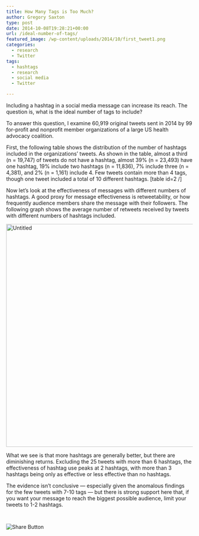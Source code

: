 ```yaml
---
title: How Many Tags is Too Much?
author: Gregory Saxton
type: post
date: 2014-10-08T19:28:21+00:00
url: /ideal-number-of-tags/
featured_image: /wp-content/uploads/2014/10/first_tweet1.png
categories:
  - research
  - Twitter
tags:
  - hashtags
  - research
  - social media
  - Twitter

---
```

Including a hashtag in a social media message can increase its reach. The question is, what is the ideal number of tags to include? 

To answer this question, I examine 60,919 original tweets sent in 2014 by 99 for-profit and nonprofit member organizations of a large US health advocacy coalition. 

First, the following table shows the distribution of the number of hashtags included in the organizations’ tweets. As shown in the table, almost a third (n = 19,747) of tweets do not have a hashtag, almost 39% (n = 23,493) have one hashtag, 19% include two hashtags (n = 11,836), 7% include three (n = 4,381), and 2% (n = 1,161) include 4. Few tweets contain more than 4 tags, though one tweet included a total of 10 different hashtags.  [table id=2 /] 

Now let&#8217;s look at the effectiveness of messages with different numbers of hashtags. A good proxy for message effectiveness is retweetability, or how frequently audience members share the message with their followers. The following graph shows the average number of retweets received by tweets with different numbers of hashtags included. 

[<img loading="lazy" src="http://social-metrics.org/wp-content/uploads/2014/10/Untitled.png" alt="Untitled" width="825" height="601" class="alignnone size-full wp-image-769" srcset="http://social-metrics.org/wp-content/uploads/2014/10/Untitled.png 825w, http://social-metrics.org/wp-content/uploads/2014/10/Untitled-300x218.png 300w" sizes="(max-width: 825px) 100vw, 825px" />][1]

What we see is that more hashtags are generally better, but there are diminishing returns. Excluding the 25 tweets with more than 6 hashtags, the effectiveness of hashtag use peaks at 2 hashtags, with more than 3 hashtags being only as effective or less effective than no hashtags.

The evidence isn&#8217;t conclusive &#8212; especially given the anomalous findings for the few tweets with 7-10 tags &#8212; but there is strong support here that, if you want your message to reach the biggest possible audience, limit your tweets to 1-2 hashtags. 

<div style="padding-bottom:20px; padding-top:10px;" class="hupso-share-buttons">
  <!-- Hupso Share Buttons - https://www.hupso.com/share/ -->
  
  <a class="hupso_toolbar" href="https://www.hupso.com/share/"><img src="http://static.hupso.com/share/buttons/share-medium.png" style="border:0px; padding-top: 5px; float:left;" alt="Share Button" /></a><!-- Hupso Share Buttons -->
</div>

 [1]: http://social-metrics.org/wp-content/uploads/2014/10/Untitled.png